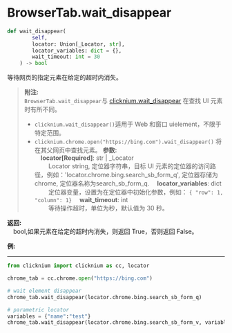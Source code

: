 
# BrowserTab.wait_disappear
```python
def wait_disappear(
        self,
        locator: Union[_Locator, str],
        locator_variables: dict = {},
        wait_timeout: int = 30
    ) -> bool
```  

等待网页的指定元素在给定的超时内消失。

>**附注:**  
`BrowserTab.wait_disappear`与 [clicknium.wait_disappear](Ma/doc/references/python/globalfunctions/wait_disappear.md) 在查找 UI 元素时有所不同。
>- `clicknium.wait_disappear()`适用于 Web 和窗口 uielement，不限于特定范围。
>- `clicknium.chrome.open("https://bing.com").wait_disappear()` 将在其父网页中查找元素。
**参数:**  
    &emsp;**locator[Required]**: str | _Locator   
        &emsp;&emsp; Locator string,  定位器字符串，目标 UI 元素的定位器的访问路径，例如：'locator.chrome.bing.search_sb_form_q', 定位器存储为  chrome, 定位器名称为search_sb_form_q. 
    &emsp;**locator_variables**: dict  
        &emsp;&emsp; 定位器变量，设置为在定位器中初始化参数，例如： `{ "row": 1,  "column": 1}`
    &emsp;**wait_timeout**: int  
        &emsp;&emsp; 等待操作超时，单位为秒，默认值为 30 秒。


**返回:**  
    &emsp;bool,如果元素在给定的超时内消失，则返回 True，否则返回 False。 

**例:**
***
```python
from clicknium import clicknium as cc, locator

chrome_tab = cc.chrome.open("https://bing.com")

# wait element disappear
chrome_tab.wait_disappear(locator.chrome.bing.search_sb_form_q)

# parametric locator
variables = {"name":"test"}
chrome_tab.wait_disappear(locator.chrome.bing.search_sb_form_v, variables)

```